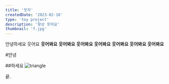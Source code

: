 ```yaml
---
title: '웃자'
createdDate: '2023-02-16'
type: 'toy project'
description: '항상 웃어요'
thumbnail: 'f.jpg'
---
```


안녕하세요
웃어요
**웃어봐요**
**웃어봐요**
**웃어봐요**
**웃어봐요**
**웃어봐요**
**웃어봐요**
**웃어봐요**

#안녕

##하세요
![triangle](/assets/cardTmp.jpg)

끝.
